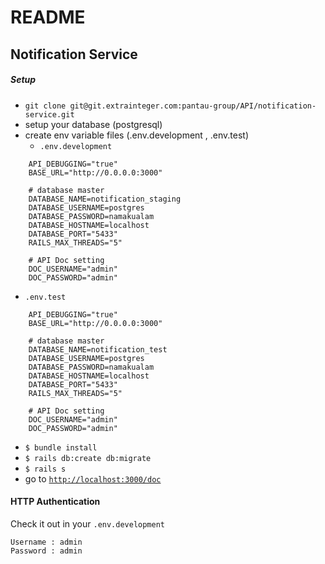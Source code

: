 # README
## Notification Service 

##### Setup
- `git clone git@git.extrainteger.com:pantau-group/API/notification-service.git`
- setup your database (postgresql)
- create env variable files (.env.development , .env.test)
    - `.env.development`
```
    API_DEBUGGING="true"
    BASE_URL="http://0.0.0.0:3000"
    
    # database master
    DATABASE_NAME=notification_staging
    DATABASE_USERNAME=postgres
    DATABASE_PASSWORD=namakualam
    DATABASE_HOSTNAME=localhost
    DATABASE_PORT="5433"
    RAILS_MAX_THREADS="5"
    
    # API Doc setting
    DOC_USERNAME="admin"
    DOC_PASSWORD="admin"
```

 - `.env.test` 
```
    API_DEBUGGING="true"
    BASE_URL="http://0.0.0.0:3000"
    
    # database master
    DATABASE_NAME=notification_test
    DATABASE_USERNAME=postgres
    DATABASE_PASSWORD=namakualam
    DATABASE_HOSTNAME=localhost
    DATABASE_PORT="5433"
    RAILS_MAX_THREADS="5"
    
    # API Doc setting
    DOC_USERNAME="admin"
    DOC_PASSWORD="admin"
```
   
- `$ bundle install`
- `$ rails db:create db:migrate`
- `$ rails s`
- go to [`http://localhost:3000/doc`](http://localhost:3000/doc)

#### HTTP Authentication

Check it out in your `.env.development`

```
Username : admin
Password : admin
```
